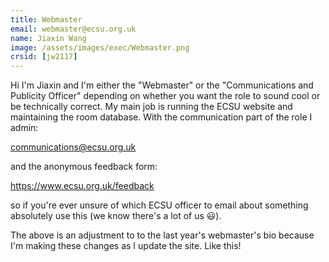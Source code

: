 ```yaml
---
title: Webmaster
email: webmaster@ecsu.org.uk
name: Jiaxin Wang
image: /assets/images/exec/Webmaster.png
crsid: [jw2117]
---
```

Hi I'm Jiaxin and I'm either the "Webmaster" or the "Communications and Publicity Officer" depending on whether you want the role to sound cool or be technically correct. My main job is running the ECSU website and maintaining the room database. With the communication part of the role I admin:

communications@ecsu.org.uk

and the anonymous feedback form:

https://www.ecsu.org.uk/feedback

so if you're ever unsure of which ECSU officer to email about something absolutely use this (we know there's a lot of us 😃). 

The above is an adjustment to to the last year's webmaster's bio because I'm making these changes as I update the site. Like this!
